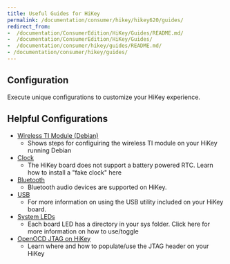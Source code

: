 ```yaml
---
title: Useful Guides for HiKey
permalink: /documentation/consumer/hikey/hikey620/guides/
redirect_from:
-  /documentation/ConsumerEdition/HiKey/Guides/README.md/
-  /documentation/ConsumerEdition/HiKey/Guides/
-  /documentation/consumer/hikey/guides/README.md/
- /documentation/consumer/hikey/guides/
---
```

## Configuration

Execute unique configurations to customize your HiKey experience.

## Helpful Configurations

- [Wireless TI Module (Debian)](wireless-ti-module/)
   - Shows steps for configuiring the wireless TI module on your HiKey running Debian
- [Clock](clock/)
   - The HiKey board does not support a battery powered RTC. Learn how to install a "fake clock" here
- [Bluetooth](bluetooth/)
   - Bluetooth audio devices are supported on HiKey.
- [USB](usb/)
   - For more information on using the USB utility included on your HiKey board.
- [System LEDs](system-leds/)
   - Each board LED has a directory in your sys folder. Click here for more information on how to use/toggle
- [OpenOCD JTAG on HiKey](jtag/)
   - Learn where and how to populate/use the JTAG header on your HiKey
